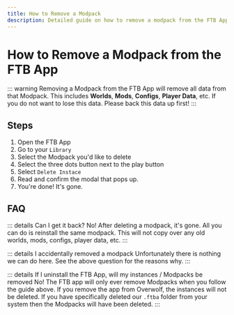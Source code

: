 ```yaml
---
title: How to Remove a Modpack
description: Detailed guide on how to remove a modpack from the FTB App
---
```


# How to Remove a Modpack from the FTB App

::: warning
Removing a Modpack from the FTB App will remove all data from that Modpack. This includes **Worlds**, **Mods**, **Configs**, **Player Data**, etc. If you do not want to lose this data. Please back this data up first!
:::

## Steps

1. Open the FTB App
2. Go to your `Library`
3. Select the Modpack you'd like to delete
4. Select the three dots button next to the play button
5. Select `Delete Instace`
6. Read and confirm the modal that pops up.
7. You're done! It's gone.

## FAQ

::: details Can I get it back?
No! After deleting a modpack, it's gone. All you can do is reinstall the same modpack. This will not copy over any old worlds, mods, configs, player data, etc.
:::

::: details I accidentally removed a modpack
Unfortunately there is nothing we can do here. See the above question for the reasons why.
:::

::: details If I uninstall the FTB App, will my instances / Modpacks be removed
No! The FTB app will only ever remove Modpacks when you follow the guide above. If you remove the app from Overwolf, the instances will not be deleted. If you have specifically deleted our `.ftba` folder from your system then the Modpacks will have been deleted.
:::
